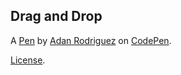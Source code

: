 Drag and Drop
-------------


A [Pen](https://codepen.io/Adan-Rodriguez-the-bold/pen/vYbGNKZ) by [Adan Rodriguez](https://codepen.io/Adan-Rodriguez-the-bold) on [CodePen](https://codepen.io).

[License](https://codepen.io/license/pen/vYbGNKZ).